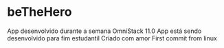 # beTheHero
App desenvolvido durante a semana OmniStack 11.0
App está sendo desenvolvido para fim estudantil
Criado com amor
First commit from linux